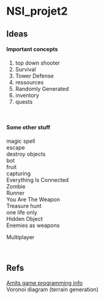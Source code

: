 # NSI_projet2

## Ideas

#### Important concepts
<ol>
<li> top down shooter </li>
<li> Survival </li>
<li> Tower Defense </li>
<li> ressources </li>
<li> Randomly Generated </li>
<li> inventory </li>
<li> quests </li>
</ol>
 
<br>

#### Some other stuff
magic spell<br>
escape<br>
destroy objects<br>
bot<br>
fruit<br>
capturing<br>
Everything Is Connected<br>
Zombie<br>
Runner<br>
You Are The Weapon<br>
Treasure hunt<br>
one life only<br>
Hidden Object<br>
Enemies as weapons<br>

Multiplayer

<br>

## Refs
[Amits game programming info](http://www-cs-students.stanford.edu/%7Eamitp/gameprog.html) <br>
Voronoi diagram (terrain generation)
